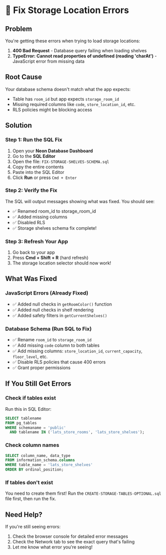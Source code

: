 # 🔧 Fix Storage Location Errors

## Problem
You're getting these errors when trying to load storage locations:
1. **400 Bad Request** - Database query failing when loading shelves
2. **TypeError: Cannot read properties of undefined (reading 'charAt')** - JavaScript error from missing data

## Root Cause
Your database schema doesn't match what the app expects:
- Table has `room_id` but app expects `storage_room_id`
- Missing required columns like `code`, `store_location_id`, etc.
- RLS policies might be blocking access

## Solution

### Step 1: Run the SQL Fix
1. Open your **Neon Database Dashboard**
2. Go to the **SQL Editor**
3. Open the file: `FIX-STORAGE-SHELVES-SCHEMA.sql`
4. Copy the entire contents
5. Paste into the SQL Editor
6. Click **Run** or press `Cmd + Enter`

### Step 2: Verify the Fix
The SQL will output messages showing what was fixed. You should see:
- ✅ Renamed room_id to storage_room_id
- ✅ Added missing columns
- ✅ Disabled RLS
- ✅ Storage shelves schema fix complete!

### Step 3: Refresh Your App
1. Go back to your app
2. Press **Cmd + Shift + R** (hard refresh)
3. The storage location selector should now work!

## What Was Fixed

### JavaScript Errors (Already Fixed)
- ✅ Added null checks in `getRoomColor()` function
- ✅ Added null checks in shelf rendering
- ✅ Added safety filters in `getCurrentShelves()`

### Database Schema (Run SQL to Fix)
- ✅ Rename `room_id` to `storage_room_id`
- ✅ Add missing `code` column to both tables
- ✅ Add missing columns: `store_location_id`, `current_capacity`, `floor_level`, etc.
- ✅ Disable RLS policies that cause 400 errors
- ✅ Grant proper permissions

## If You Still Get Errors

### Check if tables exist
Run this in SQL Editor:
```sql
SELECT tablename 
FROM pg_tables 
WHERE schemaname = 'public' 
  AND tablename IN ('lats_store_rooms', 'lats_store_shelves');
```

### Check column names
```sql
SELECT column_name, data_type 
FROM information_schema.columns 
WHERE table_name = 'lats_store_shelves'
ORDER BY ordinal_position;
```

### If tables don't exist
You need to create them first! Run the `CREATE-STORAGE-TABLES-OPTIONAL.sql` file first, then run the fix.

## Need Help?
If you're still seeing errors:
1. Check the browser console for detailed error messages
2. Check the Network tab to see the exact query that's failing
3. Let me know what error you're seeing!

